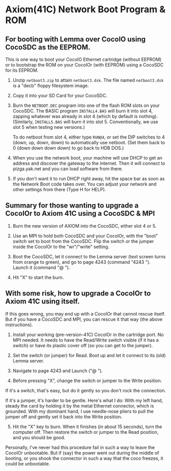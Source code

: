# Axiom(41C) Network Boot Program & ROM

## For booting with Lemma over CocoIO using CocoSDC as the EEPROM.

This is one way to boot your CocoIO Ethernet cartridge (without EEPROM)
or to bootstrap the ROM on your CocoIOr (with EEPROM)
using a CocoSDC for its EEPROM.

1.  Unzip `netboot3.zip` to attain `netboot3.dsk`.
    The file named `netboot3.dsk` is a "decb" floppy filesystem image.

2. Copy it into your SD Card for your CocoSDC.

3. Burn the `NETBOOT.DEC` program into one of the
   flash ROM slots on your CocoSDC.  The BASIC program
   `INSTALL4.BAS` will burn it into slot 4, zapping whatever was
   already in slot 4 (which by default is nothing). 
   (Similarly, `INSTALL5.BAS` will burn it into slot 5.
   Conventionally, we use slot 5 when testing new versions.)

   To do netboot from slot 4, either type `RUN@4`,
   or set the DIP switches to 4 (down, up, down, down)
   to automatically use netboot.  (Set them back to 0
   (down down down down) to go back to HDB DOS.)

4. When you use the network boot, your machine will use DHCP
   to get an address and discover the gateway to the internet.
   Then it will connect to pizga.yak.net and you can load
   software from there.

5. If you don't want it to run DHCP right away, hit the space bar
   as soon as the Network Boot code takes over.   You can adjust
   your network and other settings from there (Type H for HELP).

## Summary for those wanting to upgrade a CocoIOr to Axiom 41C using a CocoSDC & MPI

1.  Burn the new version of AXIOM into the CocoSDC, either slot 4 or 5.

2.  Use an MPI to hold both CocoSDC and your CocoIOr,
    with the "boot" switch set to boot from the CocoSDC.
    Flip the switch or the jumper inside the CocoIOr to
    the "wr"/"write" setting.

2.  Boot the CocoSDC, let it connect to the Lemma server (text
    screen turns from orange to green), and go to page 4243
    (command "4243 <Enter>").    Launch it (command "@ <Enter>").

3.  Hit "X" to start the burn.

## With some risk, how to upgrade a CocoIOr to Axiom 41C using itself.

If this goes wrong, you may end up with a CocoIOr that cannot rescue itself.
But if you have a CocoSDC and MPI, you can rescue it that way (the above
instructions).

1.  Install your working (pre-version-41C) CocoIOr in the cartridge port.
    No MPI needed.  It needs to have the Read/Write switch visible (if it has
    a switch) or have its plastic cover off (so you can get to the jumper).

2.  Set the switch (or jumper) for Read.  Boot up and let it connect to
    its (old) Lemma server.

3.  Navigate to page 4243 and Launch ("@ <Enter>").

4.  Before pressing "X", change the switch or jumper to the Write position.

If it's a switch, that's easy, but do it gently so you don't rock the connection.

If it's a jumper, it's harder to be gentle.   Here's what I do:  With my left hand,
steady the card by holding it by the metal Ethernet connector, which is
grounded.  With my dominant hand, I use needle-nose pliers to pull the jumper
off and gently set it back into the Write position.

5.  Hit the "X" key to burn.   When it finishes (in about 15 seconds), turn the
    computer off.   Then restore the switch or jumper to the Read position,
    and you should be good.

Personally, I've never had this procedure fail in such a way to leave the
CocoIOr unbootable.  But if (say) the power went out during the middle of
booting, or you shook the connector in such a way that the coco freezes,
it could be unbootable.
